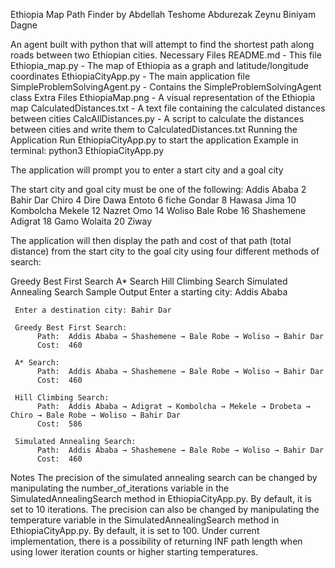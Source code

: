 Ethiopia Map Path Finder
by 
Abdellah Teshome
Abdurezak Zeynu
Biniyam Dagne


An agent built with python that will attempt to find the shortest path along roads between two Ethiopian cities.
Necessary Files
README.md - This file
Ethiopia_map.py - The map of Ethiopia as a graph and latitude/longitude coordinates
EthiopiaCityApp.py - The main application file
SimpleProblemSolvingAgent.py - Contains the SimpleProblemSolvingAgent class
Extra Files
EthiopiaMap.png - A visual representation of the Ethiopia map
CalculatedDistances.txt - A text file containing the calculated distances between cities
CalcAllDistances.py - A script to calculate the distances between cities and write them to CalculatedDistances.txt
Running the Application
Run EthiopiaCityApp.py to start the application Example in terminal: python3 EthiopiaCityApp.py

The application will prompt you to enter a start city and a goal city

The start city and goal city must be one of the following:
Addis Ababa
2 Bahir Dar
Chiro
4 Dire Dawa
Entoto
6 fiche
Gondar
8 Hawasa
Jima
10 Kombolcha
Mekele
12 Nazret
Omo
14 Woliso
Bale Robe
16 Shashemene
Adigrat
18 Gamo
Wolaita
20 Ziway
















The application will then display the path and cost of that path (total distance) from the start city to the goal city using four different methods of search:

Greedy Best First Search
A* Search
Hill Climbing Search
Simulated Annealing Search
Sample Output
     Enter a starting city: Addis Ababa

     Enter a destination city: Bahir Dar

     Greedy Best First Search:
          Path:  Addis Ababa → Shashemene → Bale Robe → Woliso → Bahir Dar
          Cost:  460

     A* Search:
          Path:  Addis Ababa → Shashemene → Bale Robe → Woliso → Bahir Dar
          Cost:  460

     Hill Climbing Search:
          Path:  Addis Ababa → Adigrat → Kombolcha → Mekele → Drobeta → Chiro → Bale Robe → Woliso → Bahir Dar
          Cost:  586

     Simulated Annealing Search:
          Path:  Addis Ababa → Shashemene → Bale Robe → Woliso → Bahir Dar
          Cost:  460
Notes
The precision of the simulated annealing search can be changed by manipulating the number_of_iterations variable in the SimulatedAnnealingSearch method in EthiopiaCityApp.py. By default, it is set to 10 iterations. The precision can also be changed by manipulating the temperature variable in the SimulatedAnnealingSearch method in EthiopiaCityApp.py. By default, it is set to 100. Under current implementation, there is a possibility of returning INF path length when using lower iteration counts or higher starting temperatures.
